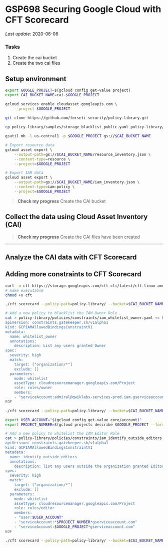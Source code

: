 # **GSP698** Securing Google Cloud with CFT Scorecard

_Last update_: 2020-06-06

### Tasks

1. Create the cai bucket
2. Create the two cai files

## Setup environment

```bash
export GOOGLE_PROJECT=$(gcloud config get-value project)
export CAI_BUCKET_NAME=cai-$GOOGLE_PROJECT

gcloud services enable cloudasset.googleapis.com \
    --project $GOOGLE_PROJECT
    
git clone https://github.com/forseti-security/policy-library.git

cp policy-library/samples/storage_blacklist_public.yaml policy-library/policies/constraints/

gsutil mb -l us-central1 -p $GOOGLE_PROJECT gs://$CAI_BUCKET_NAME

# Export resource data
gcloud asset export \
    --output-path=gs://$CAI_BUCKET_NAME/resource_inventory.json \
    --content-type=resource \
    --project=$GOOGLE_PROJECT

# Export IAM data
gcloud asset export \
    --output-path=gs://$CAI_BUCKET_NAME/iam_inventory.json \
    --content-type=iam-policy \
    --project=$GOOGLE_PROJECT
```

> **Check my progress**
> Create the CAI bucket

## Collect the data using Cloud Asset Inventory (CAI)

> **Check my progress**
> Create the CAI files have been created

* * *

## Analyze the CAI data with CFT Scorecard
## Adding more constraints to CFT Scorecard

```bash
curl -o cft https://storage.googleapis.com/cft-cli/latest/cft-linux-amd64
# make executable
chmod +x cft

./cft scorecard --policy-path=policy-library/ --bucket=$CAI_BUCKET_NAME

# Add a new policy to blacklist the IAM Owner Role
cat > policy-library/policies/constraints/iam_whitelist_owner.yaml << EOF
apiVersion: constraints.gatekeeper.sh/v1alpha1
kind: GCPIAMAllowedBindingsConstraintV1
metadata:
  name: whitelist_owner
  annotations:
    description: List any users granted Owner
spec:
  severity: high
  match:
    target: ["organization/*"]
    exclude: []
  parameters:
    mode: whitelist
    assetType: cloudresourcemanager.googleapis.com/Project
    role: roles/owner
    members:
    - "serviceAccount:admiral@qwiklabs-services-prod.iam.gserviceaccount.com"
EOF

./cft scorecard --policy-path=policy-library/ --bucket=$CAI_BUCKET_NAME

export USER_ACCOUNT="$(gcloud config get-value core/account)"
export PROJECT_NUMBER=$(gcloud projects describe $GOOGLE_PROJECT --format="get(projectNumber)")

# Add a new policy to whitelist the IAM Editor Role
cat > policy-library/policies/constraints/iam_identify_outside_editors.yaml << EOF
apiVersion: constraints.gatekeeper.sh/v1alpha1
kind: GCPIAMAllowedBindingsConstraintV1
metadata:
  name: identify_outside_editors
  annotations:
    description: list any users outside the organization granted Editor
spec:
  severity: high
  match:
    target: ["organization/*"]
    exclude: []
  parameters:
    mode: whitelist
    assetType: cloudresourcemanager.googleapis.com/Project
    role: roles/editor
    members:
    - "user:$USER_ACCOUNT"
    - "serviceAccount:*$PROJECT_NUMBER*gserviceaccount.com"
    - "serviceAccount:$GOOGLE_PROJECT*gserviceaccount.com"
EOF

./cft scorecard --policy-path=policy-library/ --bucket=$CAI_BUCKET_NAME
```